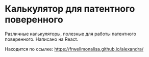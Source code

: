 # Калькулятор для патентного поверенного

Различные калькуляторы, полезные для работы патентного поверенного. Написано на React.

Находится по ссылке: https://frwellmonalisa.github.io/alexandra/
